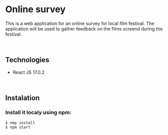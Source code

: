 # Online survey

This is a web application for an online survey for local film festival. The application will be used to gather feedback on the films screend during the festival.

<br>

## Technologies

- React JS 17.0.2

<br>

## Instalation

### Install it localy using npm:

```
$ nmp install
$ npm start
```
